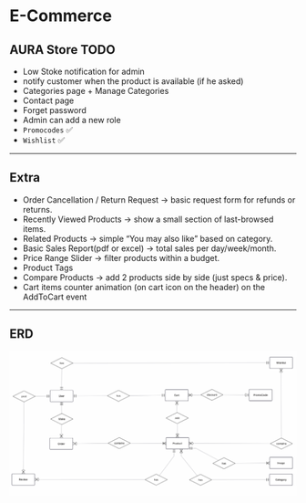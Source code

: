 # E-Commerce

## AURA Store TODO
- Low Stoke notification for admin
- notify customer when the product is available (if he asked)
- Categories page + Manage Categories
- Contact page
- Forget password
- Admin can add a new role
- ``Promocodes`` ✅
- ``Wishlist`` ✅
---
## Extra
- Order Cancellation / Return Request → basic request form for refunds or returns.
- Recently Viewed Products → show a small section of last-browsed items.
- Related Products → simple “You may also like” based on category.
- Basic Sales Report(pdf or excel) → total sales per day/week/month.
- Price Range Slider → filter products within a budget.
- Product Tags
- Compare Products → add 2 products side by side (just specs & price).
- Cart items counter animation (on cart icon on the header) on the AddToCart event
---
##  ERD
![ERD](erd.png)
